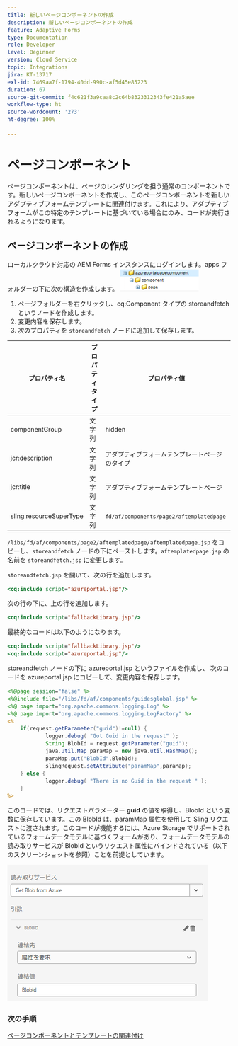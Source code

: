```yaml
---
title: 新しいページコンポーネントの作成
description: 新しいページコンポーネントの作成
feature: Adaptive Forms
type: Documentation
role: Developer
level: Beginner
version: Cloud Service
topic: Integrations
jira: KT-13717
exl-id: 7469aa7f-1794-40dd-990c-af5d45e85223
duration: 67
source-git-commit: f4c621f3a9caa8c2c64b8323312343fe421a5aee
workflow-type: ht
source-wordcount: '273'
ht-degree: 100%

---
```


# ページコンポーネント

ページコンポーネントは、ページのレンダリングを担う通常のコンポーネントです。新しいページコンポーネントを作成し、このページコンポーネントを新しいアダプティブフォームテンプレートに関連付けます。これにより、アダプティブフォームがこの特定のテンプレートに基づいている場合にのみ、コードが実行されるようになります。

## ページコンポーネントの作成

ローカルクラウド対応の AEM Forms インスタンスにログインします。apps フォルダーの下に次の構造を作成します。
![page-component](./assets/page-component1.png)

1. ページフォルダーを右クリックし、cq:Component タイプの storeandfetch というノードを作成します。
1. 変更内容を保存します。
1. 次のプロパティを `storeandfetch` ノードに追加して保存します。

| **プロパティ名** | **プロパティタイプ** | **プロパティ値** |
|-------------------------|-------------------|----------------------------------------|
| componentGroup | 文字列 | hidden |
| jcr:description | 文字列 | アダプティブフォームテンプレートページのタイプ |
| jcr:title | 文字列 | アダプティブフォームテンプレートページ |
| sling:resourceSuperType | 文字列 | `fd/af/components/page2/aftemplatedpage` |

`/libs/fd/af/components/page2/aftemplatedpage/aftemplatedpage.jsp` をコピーし、`storeandfetch` ノードの下にペーストします。`aftemplatedpage.jsp` の名前を `storeandfetch.jsp` に変更します。

`storeandfetch.jsp` を開いて、次の行を追加します。

```jsp
<cq:include script="azureportal.jsp"/>
```

次の行の下に、上の行を追加します。

```jsp
<cq:include script="fallbackLibrary.jsp"/>
```

最終的なコードは以下のようになります。

```jsp
<cq:include script="fallbackLibrary.jsp"/>
<cq:include script="azureportal.jsp"/>
```

storeandfetch ノードの下に azureportal.jsp というファイルを作成し、
次のコードを azureportal.jsp にコピーして、変更内容を保存します。

```jsp
<%@page session="false" %>
<%@include file="/libs/fd/af/components/guidesglobal.jsp" %>
<%@ page import="org.apache.commons.logging.Log" %>
<%@ page import="org.apache.commons.logging.LogFactory" %>
<%
    if(request.getParameter("guid")!=null) {
            logger.debug( "Got Guid in the request" );
            String BlobId = request.getParameter("guid");
            java.util.Map paraMap = new java.util.HashMap();
            paraMap.put("BlobId",BlobId);
            slingRequest.setAttribute("paramMap",paraMap);
    } else {
            logger.debug( "There is no Guid in the request " );
    }            
%>
```

このコードでは、リクエストパラメーター **guid** の値を取得し、BlobId という変数に保存しています。この BlobId は、paramMap 属性を使用して Sling リクエストに渡されます。このコードが機能するには、Azure Storage でサポートされているフォームデータモデルに基づくフォームがあり、フォームデータモデルの読み取りサービスが BlobId というリクエスト属性にバインドされている（以下のスクリーンショットを参照）ことを前提としています。

![fdm-request-attribute](./assets/fdm-request-attribute.png)

### 次の手順

[ページコンポーネントとテンプレートの関連付け](./associate-page-component.md)
